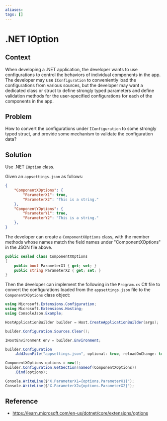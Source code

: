 ```yaml
---
aliases: 
tags: []
---
```


# .NET IOption

## Context

When developing a .NET application, the developer wants to use configurations to control the behaviors of individual components in the app. The developer may use `IConfiguration` to conveniently load the configurations from various sources, but the developer may want a dedicated class or struct to define strongly typed parameters and define validation methods for the user-specified configurations for each of the components in the app.

## Problem

How to convert the configurations under `IConfiguration` to some strongly typed struct, and provide some mechanism to validate the configuration data?

## Solution

Use .NET `IOption` class.

Given an `appsettings.json` as follows:

```json 
{
    "ComponentXOptions": {
        "ParameterX1": true,
        "ParameterX2": "This is a string."
    },
    "ComponentYOptions": {
        "ParameterY1": true,
        "ParameterY2": "This is a string."
    },
}
```

The developer can create a `ComponentXOptions` class, with the member methods whose names match the field names under "ComponentXOptions" in the JSON file above.

```csharp
public sealed class ComponentXOptions
{
    public bool ParameterX1 { get; set; }
    public string ParameterX2 { get; set; }
}
```

Then the developer can implement the following in the `Program.cs` C# file to convert the configurations loaded from the `appsettings.json` file to the `ComponentXOptions` class object:

```csharp
using Microsoft.Extensions.Configuration;
using Microsoft.Extensions.Hosting;
using ConsoleJson.Example;

HostApplicationBuilder builder = Host.CreateApplicationBuilder(args);

builder.Configuration.Sources.Clear();

IHostEnvironment env = builder.Environment;

builder.Configuration
    .AddJsonFile("appsettings.json", optional: true, reloadOnChange: true)

ComponentXOptions options = new();
builder.Configuration.GetSection(nameof(ComponentXOptions))
    .Bind(options);

Console.WriteLine($"X.ParameterX1={options.ParameterX1}");
Console.WriteLine($"X.ParameterX2={options.ParameterX2}");
```

## Reference

* https://learn.microsoft.com/en-us/dotnet/core/extensions/options

